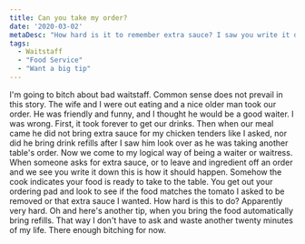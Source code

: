 ```yaml
---
title: Can you take my order?
date: '2020-03-02'
metaDesc: "How hard is it to remember extra sauce? I saw you write it down."
tags:
  - Waitstaff
  - "Food Service"
  - "Want a big tip"
---
```

I'm going to bitch about bad waitstaff. Common sense does not prevail in this story.
The wife and I were out eating and a nice older man took our order. He was friendly and funny, and I thought he would be a good waiter. I was wrong. First, it took forever to get our drinks. Then when our meal came he did not bring extra sauce for my chicken tenders like I asked, nor did he bring drink refills after I saw him look over as he was taking another table's order. 
Now we come to my logical way of being a waiter or waitress. When someone asks for extra sauce, or to leave and ingredient off an order and we see you write it down this is how it should happen. Somehow the cook indicates your food is ready to take to the table. You get out your ordering pad and look to see if the food matches the tomato I asked to be removed or that extra sauce I wanted. How hard is this to do? Apparently very hard. Oh and here's another tip, when you bring the food automatically bring refills. That way I don't have to ask and waste another twenty minutes of my life.
There enough bitching for now.

